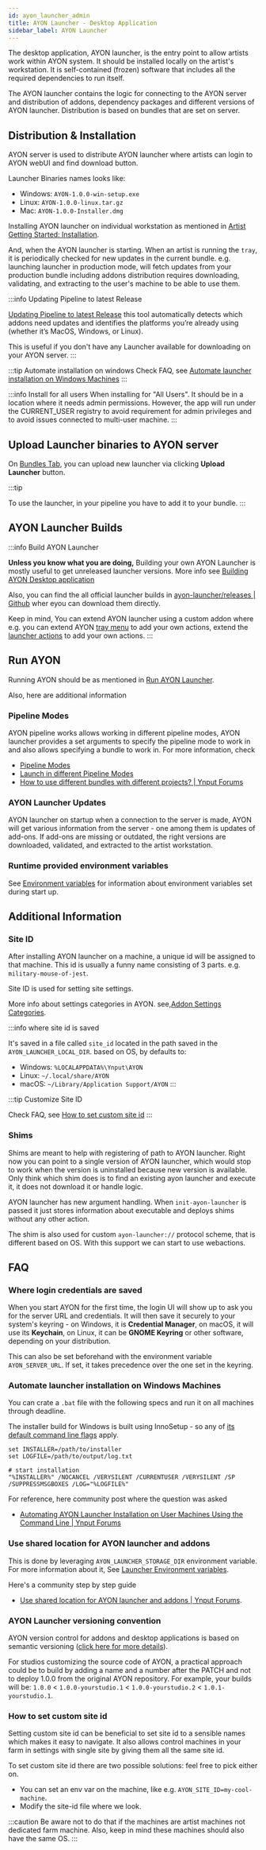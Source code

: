 ```yaml
---
id: ayon_launcher_admin
title: AYON Launcher - Desktop Application
sidebar_label: AYON Launcher
---
```


The desktop application, AYON launcher, is the entry point to allow artists work within AYON system. It should be installed locally on the artist's workstation. It is self-contained (frozen) software that includes all the required dependencies to run itself.

The AYON launcher contains the logic for connecting to the AYON server and distribution of addons, dependency packages and different versions of AYON launcher. Distribution is based on bundles that are set on server.


## Distribution & Installation

AYON server is used to distribute AYON launcher where artists can login to AYON webUI and find download button. 

Launcher Binaries names looks like: 
- Windows: `AYON-1.0.0-win-setup.exe`
- Linux: `AYON-1.0.0-linux.tar.gz`
- Mac: `AYON-1.0.0-Installer.dmg`

Installing AYON launcher on individual workstation as mentioned in [Artist Getting Started: Installation](artist_getting_started.md#installation).

And, when the AYON launcher is starting. When an artist is running the `tray`, it is periodically checked for new updates in the current bundle. e.g. launching launcher in production mode, will fetch updates from your production bundle including addons distribution requires downloading, validating, and extracting to the user's machine to be able to use them.

:::info Updating Pipeline to latest Release

[Updating Pipeline to latest Release](admin_server_updating_pipeline.md) this tool automatically detects which addons need updates and identifies the platforms you’re already using (whether it’s MacOS, Windows, or Linux).

This is useful if you don't have any Launcher available for downloading on your AYON server.
:::

:::tip Automate installation on windows
Check FAQ, see [Automate launcher installation on Windows Machines](#automate-launcher-installation-on-windows-machines)
:::

:::info Install for all users
When installing for "All Users". It should be in a location where it needs admin permissions. However, the app will run under the CURRENT_USER registry to avoid requirement for admin privileges and to avoid issues connected to multi-user machine.
:::

## Upload Launcher binaries to AYON server

On [Bundles Tab](admin_server_bundles_and_addons.md#bundles-tab), you can upload new launcher via clicking **Upload Launcher** button.

:::tip

To use the launcher, in your pipeline you have to add it to your bundle.
:::

## AYON Launcher Builds

:::info Build AYON Launcher

**Unless you know what you are doing,** 
Building your own AYON Launcher is mostly useful to get unreleased launcher versions. More info see [Building AYON Desktop application](dev_launcher.md#building-ayon-desktop-application)

Also, you can find the all official launcher builds in [ayon-launcher/releases | Github](https://github.com/ynput/ayon-launcher/releases) wher eyou can download them directly.

Keep in mind, You can extend AYON launcher using a custom addon where e.g. you can extend AYON [tray menu](ayon_launcher_artist_basic.md#tray-menu) to add your own actions, extend the [launcher actions](ayon_launcher_artist_basic.md#launcher-ui) to add your own actions.
:::

## Run AYON

Running AYON should be as mentioned in [Run AYON Launcher](artist_getting_started.md#run-ayon-launcher).

Also, here are additional information

### Pipeline Modes
AYON pipeline works allows working in different pipeline modes, AYON launcher provides a set arguments to specify the pipeline mode to work in and also allows specifying a bundle to work in.
For more information, check
- [Pipeline Modes](admin_server_bundles_and_addons.md#pipeline-modes)
- [Launch in different Pipeline Modes](ayon_launcher_artist_advanced.md#launch-in-different-pipeline-modes)
- [How to use different bundles with different projects? | Ynput Forums](https://community.ynput.io/t/how-to-use-different-bundles-with-different-projects/1096) 

### AYON Launcher Updates

AYON launcher on startup when a connection to the server is made, AYON will get various information from the server - one among them is updates of add-ons. If add-ons are missing or outdated, the right versions are downloaded, validated, and extracted to the artist workstation.

### Runtime provided environment variables

See [Environment variables](dev_launcher.md#environment-variables) for information about environment variables set during start up.


## Additional Information
### Site ID
After installing AYON launcher on a machine, a unique id will be assigned to that machine.
This id is usually a funny name consisting of 3 parts. e.g. `military-mouse-of-jest`. 

Site ID is used for setting site settings.

More info about settings categories in AYON. see,[Addon Settings Categories](admin_server_bundles_and_addons.md#addon-settings-categories).

:::info where site id is saved

It's saved in a file called `site_id` located in the path saved in the `AYON_LAUNCHER_LOCAL_DIR`.
based on OS, by defaults to:
- Windows: `%LOCALAPPDATA%\Ynput\AYON`
- Linux: `~/.local/share/AYON`
- macOS: `~/Library/Application Support/AYON`
:::

:::tip Customize Site ID

Check FAQ, see [How to set custom site id](#how-to-set-custom-site-id)
:::

### Shims

Shims are meant to help with registering of path to AYON launcher. 
Right now you can point to a single version of AYON launcher, which would stop to work when the version is uninstalled because new version is available. Only think which shim does is to find an existing ayon launcher and execute it, it does not download it or handle logic.

AYON launcher has new argument handling. When `init-ayon-launcher` is passed it just stores information about executable and deploys shims without any other action.

The shim is also used for custom `ayon-launcher://` protocol scheme, that is different based on OS. With this support we can start to use webactions.


## FAQ

### Where login credentials are saved

When you start AYON for the first time, the login UI will show up to ask you for the server URL and credentials. It will then save it securely to your system's keyring - on Windows, it is **Credential Manager**, on macOS, it will use its **Keychain**, on Linux, it can be **GNOME Keyring** or other software, depending on your distribution.

This can also be set beforehand with the environment variable `AYON_SERVER_URL`. If set, it takes precedence over the one set in the keyring.

### Automate launcher installation on Windows Machines
You can crate a `.bat` file with the following specs and run it on all machines through deadline.

The installer build for Windows is built using InnoSetup - so any of [its default command line flags](https://jrsoftware.org/ishelp/index.php?topic=setupcmdline) apply.

```shell
set INSTALLER=/path/to/installer
set LOGFILE=/path/to/output/log.txt

# start installation
"%INSTALLER%" /NOCANCEL /VERYSILENT /CURRENTUSER /VERYSILENT /SP /SUPPRESSMSGBOXES /LOG="%LOGFILE%"
```

For reference, here community post where the question was asked
- [Automating AYON Launcher Installation on User Machines Using the Command Line | Ynput Forums](https://community.ynput.io/t/automating-ayon-launcher-installation-on-user-machines-using-the-command-line/1836)

### Use shared location for AYON launcher and addons

This is done by leveraging `AYON_LAUNCHER_STORAGE_DIR` environment variable.
For more information about it, See [Launcher Environment variables](dev_launcher.md#environment-variables).

Here's a community step by step guide
- [Use shared location for AYON launcher and addons | Ynput Forums](https://community.ynput.io/t/use-shared-location-for-ayon-launcher-and-addons/1175).


### AYON Launcher versioning convention

AYON version control for addons and desktop applications is based on semantic versioning ([click here for more details](https://semver.org/)).


For studios customizing the source code of AYON, a practical approach could be to build by adding a name and a number after the PATCH and not to deploy 1.0.0 from the original AYON repository. 
For example, your builds will be: `1.0.0` < `1.0.0-yourstudio.1` < `1.0.0-yourstudio.2` < `1.0.1-yourstudio.1`.

### How to set custom site id


Setting custom site id can be beneficial to set site id to a sensible names which makes it easy to navigate.
It also allows control machines in your farm in settings with single site by giving them all the same site id.

To set custom site id there are two possible solutions: feel free to pick either on.
- You can set an env var on the machine, like e.g. `AYON_SITE_ID=my-cool-machine`.
- Modify the site-id file where we look.

:::caution
Be aware not to do that if the machines are artist machines not dedicated farm machine.
Also, keep in mind these machines should also have the same OS.
:::